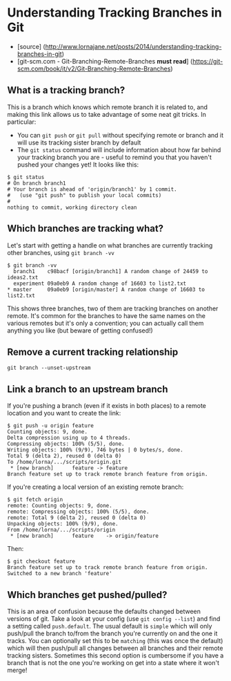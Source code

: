 # Understanding Tracking Branches in Git
- [source] (http://www.lornajane.net/posts/2014/understanding-tracking-branches-in-git)
- [git-scm.com - Git-Branching-Remote-Branches **must read**] (https://git-scm.com/book/it/v2/Git-Branching-Remote-Branches)

## What is a tracking branch?

This is a branch which knows which remote branch it is related to, and making this link allows us to take advantage of some neat git tricks. In particular:

- You can `git push` or `git pull` without specifying remote or branch and it will use its tracking sister branch by default
- The `git status` command will include information about how far behind your tracking branch you are - useful to remind you that you haven't pushed your changes yet! It looks like this:

```
$ git status
# On branch branch1
# Your branch is ahead of 'origin/branch1' by 1 commit.
#   (use "git push" to publish your local commits)
#
nothing to commit, working directory clean
```

## Which branches are tracking what?

Let's start with getting a handle on what branches are currently tracking other branches, using `git branch -vv`

```
$ git branch -vv
  branch1    c98bacf [origin/branch1] A random change of 24459 to ideas2.txt
  experiment 09a0eb9 A random change of 16603 to list2.txt
* master     09a0eb9 [origin/master] A random change of 16603 to list2.txt
```

This shows three branches, two of them are tracking branches on another remote. It's common for the branches to have the same names on the various remotes but it's only a convention; you can actually call them anything you like (but beware of getting confused!)

## Remove a current tracking relationship

`git branch --unset-upstream`

## Link a branch to an upstream branch

If you're pushing a branch (even if it exists in both places) to a remote location and you want to create the link:

```
$ git push -u origin feature
Counting objects: 9, done.
Delta compression using up to 4 threads.
Compressing objects: 100% (5/5), done.
Writing objects: 100% (9/9), 746 bytes | 0 bytes/s, done.
Total 9 (delta 2), reused 0 (delta 0)
To /home/lorna/.../scripts/origin.git
 * [new branch]      feature -> feature
Branch feature set up to track remote branch feature from origin.
```

If you're creating a local version of an existing remote branch:

```
$ git fetch origin
remote: Counting objects: 9, done.
remote: Compressing objects: 100% (5/5), done.
remote: Total 9 (delta 2), reused 0 (delta 0)
Unpacking objects: 100% (9/9), done.
From /home/lorna/.../scripts/origin
 * [new branch]      feature    -> origin/feature
```

Then:

```
$ git checkout feature
Branch feature set up to track remote branch feature from origin.
Switched to a new branch 'feature'
```

## Which branches get pushed/pulled?

This is an area of confusion because the defaults changed between versions of git. Take a look at your config (use `git config --list`) and find a setting called `push.default`. The usual default is `simple` which will only push/pull the branch to/from the branch you're currently on and the one it tracks. You can optionally set this to be `matching` (this was once the default) which will then push/pull all changes between all branches and their remote tracking sisters. Sometimes this second option is cumbersome if you have a branch that is not the one you're working on get into a state where it won't merge!
